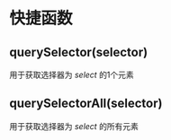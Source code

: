 # 快捷函数

## querySelector(selector)
用于获取选择器为 *select* 的1个元素

## querySelectorAll(selector)
用于获取选择器为 *select* 的所有元素